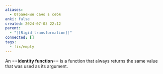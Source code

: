 ```yaml
---
aliases:
  - Отражение само в себя
anki: false
created: 2024-07-03 22:12
parent:
  - "[[Rigid transformation]]"
connected: []
tags:
  - fix/empty
---
```


 An ==**identity function**== is a function that always returns the same value that was used as its argument.










